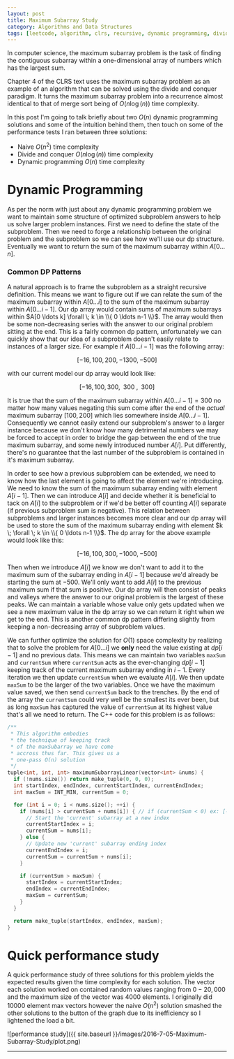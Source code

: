 ```yaml
---
layout: post
title: Maximum Subarray Study
category: Algorithms and Data Structures
tags: [leetcode, algorithm, clrs, recursive, dynamic programming, divide and conquer]
---
```


In computer science, the maximum subarray problem is the task of finding the
contiguous subarray within a one-dimensional array of numbers which has the
largest sum.

Chapter 4 of the CLRS text uses the maximum subarray problem as an example of an
algorithm that can be solved using the divide and conquer paradigm. It turns the maximum
subarray problem into a recurrence almost identical to that of merge sort being of $O(n\log(n))$
time complexity.

In this post I'm going to talk briefly about two $O(n)$ dynamic programming solutions and some of the
intuition behind them, then touch on some of the performance tests I ran between three solutions:

 - Naive $O(n^2)$ time complexity
 - Divide and conquer $O(n\log(n))$ time complexity
 - Dynamic programming $O(n)$ time complexity

# Dynamic Programming

As per the norm with just about any dynamic programming problem we want
to maintain some structure of optimized subproblem answers to help us
solve larger problem instances. First we need to define the state of the
subproblem. Then we need to forge a relationship between the original
problem and the subproblem so we can see how we'll use our dp structure.
Eventually we want to return the sum of the maximum subarray within $A[0 \ldots n]$.

### Common DP Patterns

A natural approach is to frame the subproblem as a straight recursive definition.
This means we want to figure out if we can relate the sum of the maximum subarray
within $A[0 \ldots i]$ to the sum of the maximum subarray within $A[0 \ldots i-1]$.
Our dp array would contain sums of maximum subarrays within $A[0 \ldots k] \forall \; k \in \\{ 0 \ldots n-1 \\}$.
The array would then be some non-decreasing series with the answer to our original
problem sitting at the end. This is a fairly common dp pattern, unfortunately we can
quickly show that our idea of a subproblem doesn't easily relate to instances of a
larger size. For example if $A[0 \ldots i-1]$ was the following array:

$$[-16, 100, 200, -1300, -500]$$

with our current model our dp array would look like:

$$[-16, 100, 300, \;\; 300 \;, \;\; 300]$$

It is true that the sum of the maximum subarray within $A[0 \ldots i-1] = 300$ no
matter how many values negating this sum come after the end of the *actual* maximum
subarray $[100, 200]$ which lies somewhere inside $A[0 \ldots i-1]$. Consequently we
cannot easily extend our subproblem's answer to a larger instance because we don't
know how many detrimental numbers we may be forced to accept in order to bridge the
gap between the end of the true maximum subarray, and some newly introduced number
$A[i]$. Put differently, there's no guarantee that the last number of the subproblem
is contained in it's maximum subarray.

In order to see how a previous subproblem can be extended, we need to know how the
last element is going to affect the element we're introducing. We need to know the
sum of the maximum subarray ending with element $A[i-1]$. Then we can introduce $A[i]$
and decide whether it is beneficial to tack on $A[i]$ to the subproblem or if we'd be
better off counting $A[i]$ separate (if previous subproblem sum is negative). This
relation between subproblems and larger instances becomes more clear and our dp array
will be used to store the sum of the maximum subarray ending with element $k \; \forall \; k \in \\{ 0 \ldots n-1 \\}$.
The dp array for the above example would look like this:

$$[-16, 100, 300, -1000, -500]$$

Then when we introduce $A[i]$ we know we don't want to add it to the
maximum sum of the subarray ending in $A[i-1]$ because we'd already
be starting the sum at $-500$. We'll only want to add $A[i]$ to the
previous maximum sum if that sum is positive. Our dp array
will then consist of peaks and valleys where the answer to our
original problem is the largest of these peaks. We can maintain a
variable whose value only gets updated when we see a new maximum value
in the dp array so we can return it right when we get to the end. This
is another common dp pattern differing slightly from keeping a
non-decreasing array of subproblem values.

We can further optimize the solution for $O(1)$ space complexity by
realizing that to solve the problem for $A[0 \ldots i]$ we **only** need
the value existing at $dp[i-1]$ and no previous data. This means we
can maintain two variables `maxSum` and `currentSum` where `currentSum`
acts as the ever-changing $dp[i-1]$ keeping track of the current maximum
subarray ending in $i-1$. Every iteration we then update `currentSum` when
we evaluate $A[i]$. We then update `maxSum` to be the larger of the two
variables. Once we have the maximum value saved, we then send `currentSum`
back to the trenches. By the end of the array the `currentSum` could very
well be the smallest its ever been, but as long `maxSum` has captured the value
of `currentSum` at its highest value that's all we need to return. The C++ code
for this problem is as follows:

```cpp
/**
 * This algorithm embodies
 * the technique of keeping track
 * of the maxSubarray we have come
 * accross thus far. This gives us a
 * one-pass O(n) solution
 */
tuple<int, int, int> maximumSubarrayLinear(vector<int> &nums) {
  if (!nums.size()) return make_tuple(0, 0, 0);
  int startIndex, endIndex, currentStartIndex, currentEndIndex;
  int maxSum = INT_MIN, currentSum = 0;

  for (int i = 0; i < nums.size(); ++i) {
    if (nums[i] > currentSum + nums[i]) { // if (currentSum < 0) ex: [-200, 5] sum of maxSubarray = 5, not -195
      // Start the 'current' subarray at a new index
      currentStartIndex = i;
      currentSum = nums[i];
    } else {
      // Update new 'current' subarray ending index
      currentEndIndex = i;
      currentSum = currentSum + nums[i];
    }

    if (currentSum > maxSum) {
      startIndex = currentStartIndex;
      endIndex = currentEndIndex;
      maxSum = currentSum;
    }
  }

  return make_tuple(startIndex, endIndex, maxSum);
}

```

# Quick performance study

A quick performance study of three solutions for this problem yields the
expected results given the time complexity for each solution. The vector
each solution worked on contained random values ranging from $0-20,000$
and the maximum size of the vector was $4000$ elements. I originally did
$10000$ element max vectors however the naive $O(n^2)$ solution smashed the
other solutions to the button of the graph due to its inefficiency so I
lightened the load a bit. 

![performance study]({{ site.baseurl }}/images/2016-7-05-Maximum-Subarray-Study/plot.png)

--------